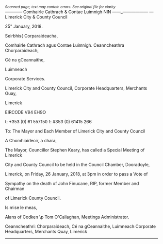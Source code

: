*<small>Scanned page, text may contain errors. See original file for clarity</small>*  
_———_— Comhairle Cathrach
& Contae Luimnigh
NIN ——_——————
— Limerick City
& County Council

25" January, 2018.

Seirbhis{ Corparaideacha,

Comhairle Cathrach agus Contae Luimnigh.
Ceanncheathra Chorparaideach,

Cé na gCeannaithe,

Luimneach

Corporate Services.

Limerick City and County Council,
Corporate Headquarters,
Merchants Guay,

Limerick

EIRCODE V94 EH9O

t: +353 (0) 61 557150
f: #353 (0) 61415 266

To: The Mayor and Each Member of Limerick City and County Council

A Chomhiairleoir, a chara,

The Mayor, Councillor Stephen Keary, has called a Special Meeting of Limerick

City and County Council to be held in the Council Chamber, Dooradoyle,

Limerick, on Friday, 26 January, 2018, at 3pm in order to pass a Vote of

Sympathy on the death of John Finucane, RIP, former Member and Chairman

of Limerick County Council.

Is mise le meas,

Alans of Codken \p
Tom O'Callaghan,
Meetings Administrator.

Ceanncheathri: Chorparaideach, Cé na gCeannaithe, Luimneach
Corporate Headquarters, Merchants Quay, Limerick

---
